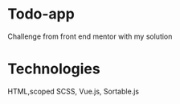 # Todo-app

Challenge from front end mentor with my solution

# Technologies

HTML,scoped SCSS, Vue.js, Sortable.js
